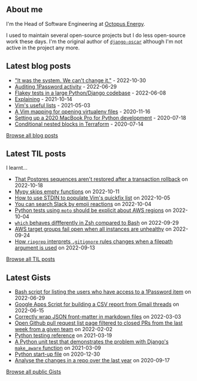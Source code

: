## About me
I'm the Head of Software Engineering at [Octopus Energy](https://octopus.energy/).

I used to maintain several open-source projects but I do less open-source work these days. I'm the original author of [`django-oscar`](https://github.com/django-oscar/django-oscar) although I'm not active in the project any more. 
## Latest blog posts
- ["It was the system. We can't change it."](https://codeinthehole.com/tidbits/the-bone-clocks/) - 2022-10-30
- [Auditing 1Password activity](https://codeinthehole.com/tips/auditing-1password-activity/) - 2022-06-29
- [Flakey tests in a large Python/Django codebase](https://codeinthehole.com/news/oe-tech-flakey-tests/) - 2022-06-08
- [Explaining](https://codeinthehole.com/tips/explaining/) - 2021-10-14
- [Vim's useful lists](https://codeinthehole.com/tips/vim-lists/) - 2021-05-03
- [A Vim mapping for opening virtualenv files](https://codeinthehole.com/tips/a-vim-mapping-for-opening-virtualenv-files/) - 2020-11-16
- [Setting up a 2020 MacBook Pro for Python development](https://codeinthehole.com/guides/settings-up-a-2020-macbook-for-python-development/) - 2020-07-18
- [Conditional nested blocks in Terraform](https://codeinthehole.com/tips/conditional-nested-blocks-in-terraform/) - 2020-07-14

[Browse all blog posts](https://codeinthehole.com/writing/)
## Latest TIL posts
I learnt...
- [That Postgres sequences aren't restored after a transaction rollback](https://til.codeinthehole.com/posts/that-postgres-sequences-arent-restored-after-a-rollback/) on 2022-10-18
- [Mypy skips empty functions](https://til.codeinthehole.com/posts/mypy-skips-empty-functions/) on 2022-10-11
- [How to use STDIN to populate Vim's quickfix list](https://til.codeinthehole.com/posts/how-to-use-stdin-to-populate-vims-quickfix-list/) on 2022-10-05
- [You can search Slack by emoji reactions](https://til.codeinthehole.com/posts/you-can-search-slack-by-emoji-reactions/) on 2022-10-04
- [Python tests using `moto` should be explicit about AWS regions](https://til.codeinthehole.com/posts/python-tests-using-moto-should-be-explicit-about-aws-regions/) on 2022-10-04
- [`which` behaves diffferently in Zsh compared to Bash](https://til.codeinthehole.com/posts/which-behaves-diffferently-in-zsh-compared-to-bash/) on 2022-09-29
- [AWS target groups fail open when all instances are unhealthy](https://til.codeinthehole.com/posts/aws-target-groups-fail-open-when-all-instances-are-unhealthy/) on 2022-09-24
- [How `ripgrep` interprets `.gitignore` rules changes when a filepath argument is used](https://til.codeinthehole.com/posts/how-ripgrep-interprets-gitignore-rules-changes-when-a-filepath-argument-is-used/) on 2022-09-13

[Browse all TIL posts](https://til.codeinthehole.com)
## Latest Gists
- [Bash script for listing the users who have access to a 1Password item](https://gist.github.com/codeinthehole/d6b35b56ad17d9f165f86d102caf0cd7) on 2022-06-29
- [Google Apps Script for building a CSV report from Gmail threads](https://gist.github.com/codeinthehole/488f3cb403c55ff62f51526ae252b8e8) on 2022-06-15
- [Correctly wrap JSON front-matter in markdown files](https://gist.github.com/codeinthehole/7aa7c4100a7af8ec61bed3130171a97d) on 2022-03-03
- [Open Github pull request list page filtered to closed PRs from the last week from a given team](https://gist.github.com/codeinthehole/302d4c42c782c8ef212d6e8295af73c1) on 2022-02-02
- [Python testing reference](https://gist.github.com/codeinthehole/9193c53f16371ec38cebc97aa1abf987) on 2021-03-19
- [A Python unit test that demonstrates the problem with Django's `make_aware` function](https://gist.github.com/codeinthehole/1ac10da7874033406f25f86df07b88ff) on 2021-03-09
- [Python start-up file](https://gist.github.com/codeinthehole/caafd18ecf215b8113ffea167c78dc28) on 2020-12-30
- [Analyse the changes in a repo over the last year](https://gist.github.com/codeinthehole/0fff5ec1dfb29f7085d7a2d6d3feca05) on 2020-09-17

[Browse all public Gists](https://gist.github.com/codeinthehole)
